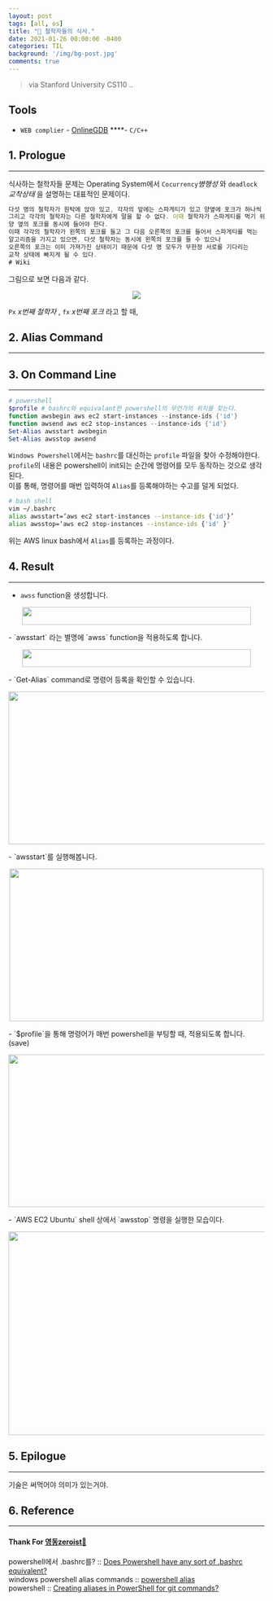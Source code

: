 ```yaml
---
layout: post
tags: [all, os]
title: "🥣 철학자들의 식사."
date: 2021-01-26 00:00:00 -0400
categories: TIL
background: '/img/bg-post.jpg'
comments: true
---
```

> via Stanford University CS110 ..

## Tools  

- `WEB complier` - [OnlineGDB](!https://www.onlinegdb.com/)
****- `C/C++`

## 1. Prologue
---
식사하는 철학자들 문제는 Operating System에서 `Cocurrency`_병행성_ 와 `deadlock` _교착상태_ 을 설명하는 대표적인 문제이다.
```javascript
다섯 명의 철학자가 원탁에 앉아 있고, 각자의 앞에는 스파게티가 있고 양옆에 포크가 하나씩 있다.  
그리고 각각의 철학자는 다른 철학자에게 말을 할 수 없다. 이때 철학자가 스파게티를 먹기 위해서는  
양 옆의 포크를 동시에 들어야 한다.  
이때 각각의 철학자가 왼쪽의 포크를 들고 그 다음 오른쪽의 포크를 들어서 스파게티를 먹는  
알고리즘을 가지고 있으면, 다섯 철학자는 동시에 왼쪽의 포크를 들 수 있으나  
오른쪽의 포크는 이미 가져가진 상태이기 때문에 다섯 명 모두가 무한정 서로를 기다리는  
교착 상태에 빠지게 될 수 있다.
# Wiki
```
그림으로 보면 다음과 같다.  
<p align="center"><img src="https://user-images.githubusercontent.com/26760693/105862752-7e178000-6033-11eb-9348-677e9479183d.jpg"></p>  

`Px` _x번째 철학자_ , `fx` _x번째 포크_ 라고 할 때, 


## 2. Alias Command
---

## 3. On Command Line
---
```powershell
# powershell
$profile # bashrc와 equivalant한 powershell의 무언가의 위치를 찾는다.
function awsbegin aws ec2 start-instances --instance-ids {'id'}
function awsend aws ec2 stop-instances --instance-ids {'id'}
Set-Alias awsstart awsbegin
Set-Alias awsstop awsend
```
`Windows Powershell`에서는 `bashrc`를 대신하는 `profile` 파일을 찾아 수정해야한다.  
`profile`의 내용은 powershell이 init되는 순간에 명령어를 모두 동작하는 것으로 생각된다.  
이를 통해, 명령어를 매번 입력하여 `Alias`를 등록해야하는 수고를 덜게 되었다.  

```bash
# bash shell
vim ~/.bashrc
alias awsstart=‘aws ec2 start-instances --instance-ids {'id'}’ 
alias awsstop=‘aws ec2 stop-instances --instance-ids {'id' }'
```
위는 AWS linux bash에서 `Alias`를 등록하는 과정이다.  

## 4. Result
---
- `awss` function을 생성합니다.
<p align="center"><img src = "https://user-images.githubusercontent.com/26760693/105523995-6afa6c80-5d22-11eb-8e44-a5e1e9cd1c79.png" width="450" height="35"></p>
- `awsstart` 라는 별명에 `awss` function을 적용하도록 합니다.
<p align="center"><img src = "https://user-images.githubusercontent.com/26760693/105523997-6b930300-5d22-11eb-959c-66e6bff485ae.png" width="450" height="35"></p>
- `Get-Alias` command로 명령어 등록을 확인할 수 있습니다.
<p align="center"><img src = "https://user-images.githubusercontent.com/26760693/105523998-6c2b9980-5d22-11eb-8369-f1fe3a8ea617.png" width="700" height="300"></p>
- `awsstart`를 실행해봅니다.
<p align="center"><img src = "https://user-images.githubusercontent.com/26760693/105524000-6c2b9980-5d22-11eb-94cf-39696aa69ae2.png" width= "500" height="300"></p>  
- `$profile`을 통해 명령어가 매번 powershell을 부팅할 때, 적용되도록 합니다. (save)
<p align="center"><img src = "https://user-images.githubusercontent.com/26760693/105566226-622f8800-5d6e-11eb-9aa1-342318ce0832.png" width="700" height="300"></p>  
- `AWS EC2 Ubuntu` shell 상에서 `awsstop` 명령을 실행한 모습이다. 
<p align="center"><img src = "https://user-images.githubusercontent.com/26760693/105523990-69c93f80-5d22-11eb-9f30-0830a8aae2ad.png" width="600" height="400"></p>

## 5. Epilogue
---
기술은 써먹어야 의미가 있는거야.

## 6. Reference
---
#### Thank For [영동zeroist🤩](!https://github.com/orgs/SWJungle/people/zeroistfilm)  
powershell에서 .bashrc를? :: [Does Powershell have any sort of .bashrc equivalent?](!https://superuser.com/questions/1090141/does-powershell-have-any-sort-of-bashrc-equivalent)  
windows powershell alias commands :: [powershell alias](!https://gocoder.tistory.com/1510)  
powershell :: [Creating aliases in PowerShell for git commands?](!https://stackoverflow.com/questions/2858484/creating-aliases-in-powershell-for-git-commands)
